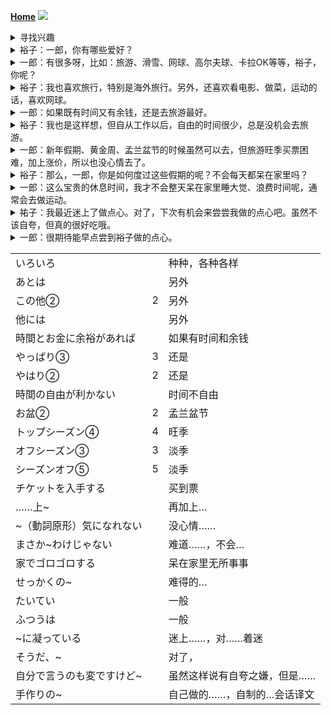 **[Home](../Menu.md)**
![](src/「趣味を尋ねる」的中日文)
<details>
<summary>寻找兴趣</summary>

「趣味を尋ねる」会话
</details>

<details>
<summary>裕子：一郎，你有哪些爱好？</summary>

祐子：一郎さんの趣味は　何ですか。
</details>

<details>
<summary>一郎：有很多呀，比如：旅游、滑雪、网球、高尔夫球、卡拉OK等等，裕子，你呢？</summary>

一郎：いろいろ　ありますよ。旅行、スキー、テニス、ゴルフ、カラオケ等です。祐子さんは？
</details>

<details>
<summary>裕子：我也喜欢旅行，特别是海外旅行。另外，还喜欢看电影、做菜，运动的话，喜欢网球。</summary>

祐子：私も　旅行は　好きです。特に　海外旅行ですね。あとは　映画鑑賞、料理、スポーツでは　テニスが　好きですね。
</details>

<details>
<summary>一郎：如果既有时间又有余钱，还是去旅游最好。</summary>

一郎：時間と　お金に　余裕が　あれば、やっぱり　旅行が　一番ですよね？
</details>

<details>
<summary>裕子：我也是这样想，但自从工作以后，自由的时间很少，总是没机会去旅游。</summary>

祐子：ええ、私も　そう　思います。でも、仕事を　始めて　からは、特に　時間の自由が　利かない　から、なかなか　行かれなくって。
</details>

<details>
<summary>一郎：新年假期、黄金周、孟兰盆节的时候虽然可以去，但旅游旺季买票困难，加上涨价，所以也没心情去了。</summary>

一郎：正月休み、ゴールデンウィーク、お盆休みに　行っ　てもいいんです　けど、トップ　シーズンは　チケットが　入手し　にくい　上、値段も　高いから、なかなか　行く気に　なれない　ですね。
</details>

<details>
<summary>裕子：那么，一郎，你是如何度过这些假期的呢？不会每天都呆在家里吗？</summary>

祐子：じゃあ、一郎さんは　そうした　休みの時は　何をして　過ごすん　ですか？まさか　毎日　家で　ゴロゴロって　わけ　じゃないですよね？
</details>

<details>
<summary>一郎：这么宝贵的休息时间，我才不会整天呆在家里睡大觉、浪费时间呢，通常会去做运动。</summary>

一郎：せっかくの　休みに、　一日中　寝ているなんて　もったいないこと　しません　よ。たいていは　スポーツを　しています。
</details>

<details>
<summary>祐子：我最近迷上了做点心。对了，下次有机会来尝尝我做的点心吧。虽然不该自夸，但真的很好吃哦。</summary>

祐子：私は　最近　お菓子作りに　凝ってます。そうだ、今度　私の作った　お菓子、食べに　来ませんか。自分で　言うのも　変です　けど、結構　おいしいん　ですよ。
</details>

<details>
<summary>一郎：很期待能早点尝到裕子做的点心。</summary>

一郎：それは　楽しみです。祐子さんの　手作りのお菓子、早く　食べて　みたいです。
</details>


|                           |     |                              |
| ------------------------- | --- | ---------------------------- |
| いろいろ                  |     | 种种，各种各样               |
| あとは                    |     | 另外                         |
| この他②                   | 2   | 另外                         |
| 他には                    |     | 另外                         |
| 時間とお金に余裕があれば  |     | 如果有时间和余钱             |
| やっぱり③                 | 3   | 还是                         |
| やはり②                   | 2   | 还是                         |
| 時間の自由が利かない      |     | 时间不自由                   |
| お盆②                     | 2   | 孟兰盆节                     |
| トップシーズン④           | 4   | 旺季                         |
| オフシーズン③             | 3   | 淡季                         |
| シーズンオフ⑤             | 5   | 淡季                         |
| チケットを入手する        |     | 买到票                       |
| ……上~                     |     | 再加上…                      |
| ~（動詞原形）気になれない |     | 没心情……                     |
| まさか~わけじゃない       |     | 难道……，不会…                |
| 家でゴロゴロする          |     | 呆在家里无所事事             |
| せっかくの~               |     | 难得的…                      |
| たいてい                  |     | 一般                         |
| ふつうは                  |     | 一般                         |
| ~に凝っている             |     | 迷上……，对……着迷             |
| そうだ、~                 |     | 对了，                       |
| 自分で言うのも変ですけど~ |     | 虽然这样说有自夸之嫌，但是…… |
| 手作りの~                 |     | 自己做的……，自制的…会话译文  |
